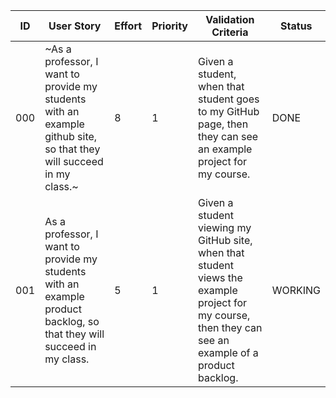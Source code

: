 | ID | User Story | Effort | Priority | Validation Criteria | Status |
|----|------------|--------|----------|---------------------|--------|
| 000 | ~As a professor, I want to provide my students with an example github site, so that they will succeed in my class.~ | 8 | 1 | Given a student, when that student goes to my GitHub page, then they can see an example project for my course. | DONE |
| 001 | As a professor, I want to provide my students with an example product backlog, so that they will succeed in my class. | 5 | 1 | Given a student viewing my GitHub site, when that student views the example project for my course, then they can see an example of a product backlog. | WORKING |

